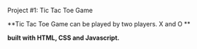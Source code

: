 Project #1: Tic Tac Toe Game

**Tic Tac Toe Game can be played by two players. X and O **


**built with HTML, CSS and Javascript.**



